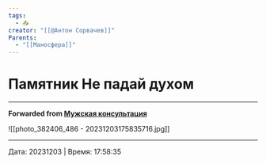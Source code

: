 ```yaml
---
tags:
  - 📥
creator: "[[@Антон Сорвачев]]"
Parents:
  - "[[Маносфера]]"
---
```


# Памятник Не падай духом

***

**Forwarded from [Мужская консультация](https://t.me/c/1432284360/14236)**

![[photo_382406_486 - 20231203175835716.jpg]]



---

Дата: 20231203 | Время: 17:58:35